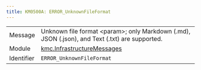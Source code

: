```yaml
---
title: KM0500A: ERROR_UnknownFileFormat
---
```


|            |           |
|------------|---------- |
| Message    | Unknown file format &lt;param&gt;; only Markdown \(\.md\), JSON \(\.json\), and Text \(\.txt\) are supported\. |
| Module     | [kmc.InfrastructureMessages](kmc.infrastructuremessages) |
| Identifier | `ERROR_UnknownFileFormat` |


